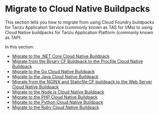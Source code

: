 # Migrate to Cloud Native Buildpacks

This section tells you how to migrate from using Cloud Foundry buildpacks for Tanzu Application Service
(commonly known as TAS for VMs) to using Cloud Native buildpacks for Tanzu Application Platform (commonly known as TAP).

In this section:

- [Migrate to the .NET Core Cloud Native Buildpack](dotnet-core.hbs.md)
- [Migrate from the Binary CF Buildpack to the Procfile Cloud Native Buildpack](binary.hbs.md)
- [Migrate to the Go Cloud Native Buildpack](go.hbs.md)
- [Migrate to the Java Cloud Native Buildpack](java.hbs.md)
- [Migrate from the NGINX and Staticfile CF buildpack to the Web Server Cloud Native Buildpack](nginx-and-staticfile.hbs.md)
- [Migrate to the Node.js Cloud Native Buildpack](nodejs.hbs.md)
- [Migrate to the PHP Cloud Native Buildpack](php.hbs.md)
- [Migrate to the Python Cloud Native Buildpack](python.hbs.md)
- [Migrate to the Ruby Cloud Native Buildpack](ruby.hbs.md)
